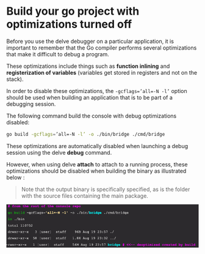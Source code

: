 # Build your go project with optimizations turned off

Before you use the delve debugger on a particular application, it is important to remember that the Go compiler performs several optimizations that make it difficult to debug a program.

These optimizations include things such as **function inlining** and **registerization of variables** (variables get stored in registers and not on the stack).

In order to disable these optimizations, the 
``` -gcflags=’all=-N -l’ ``` option should be used when building an application that is to be part of a debugging session.

The following command build the console with debug optimizations disabled:
```bash
go build -gcflags=’all=-N -l’ -o ./bin/bridge ./cmd/bridge
```

These optimizations are automatically disabled when launching a debug session using the delve **debug** command.

However, when using delve **attach** to attach to a running process, these optimizations should be disabled when building the binary as illustrated below :

>Note that the output binary is specifically specified, as is the folder with the source files containing the main package. 

![Go build options](images/go-build-options.jpg)